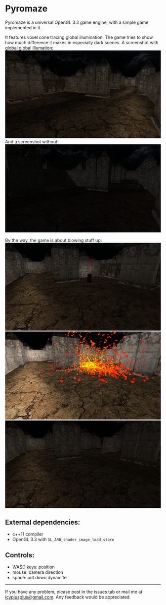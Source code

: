 Pyromaze
=============

Pyromaze is a universal OpenGL 3.3 game engine, with a simple game implemented in it.

It features voxel cone tracing global illumination. The game tries to show how much difference it makes in especially dark scenes. A screenshot with global global illumation:
![screenshot](screenshots/with_vct.png)
And a screenshot without:
![screenshot](screenshots/without_vct.png)

By the way, the game is about blowing stuff up:
![screenshot](screenshots/dynamite.png)
![screenshot](screenshots/explosion.png)
![screenshot](screenshots/after.png)


External dependencies:
-------------------------
* c++11 compiler
* OpenGL 3.3 with ```GL_ARB_shader_image_load_store```

Controls:
----------------------------------------------------
* WASD keys: position
* mouse: camera direction
* space: put down dynamite


----------------------
If you have any problem, please post in the issues tab or mail me at icyplusplus@gmail.com. Any feedback would be appreciated.

